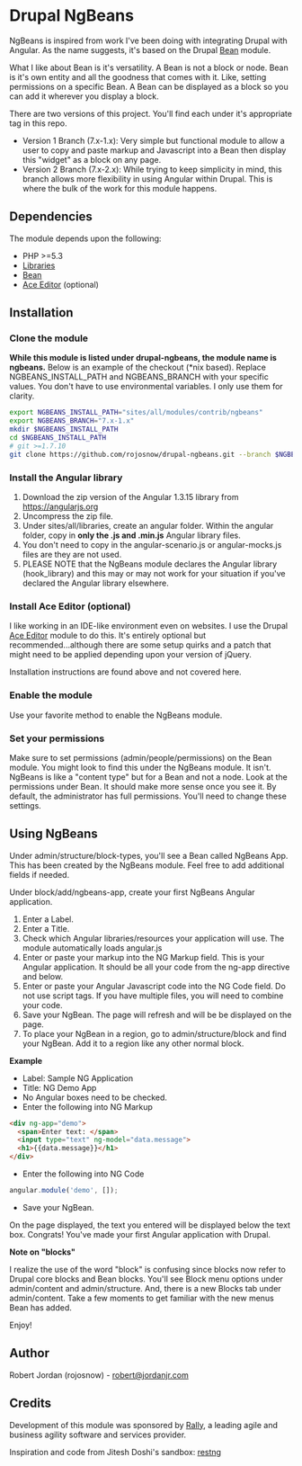 # Drupal NgBeans
NgBeans is inspired from work I've been doing with integrating Drupal with 
Angular. As the name suggests, it's based on the Drupal 
<a href="https://www.drupal.org/project/bean" target="_blank">Bean</a> module.

What I like about Bean is it's versatility. A Bean is not a block or node.
Bean is it's own entity and all the goodness that comes with it. Like, setting
permissions on a specific Bean. A Bean can be displayed as a block so you can 
add it wherever you display a block.

There are two versions of this project. You'll find each under it's
appropriate tag in this repo.

- Version 1 Branch (7.x-1.x): Very simple but functional module to allow a user to copy
and paste markup and Javascript into a Bean then display this "widget" as a block
on any page.
- Version 2 Branch (7.x-2.x): While trying to keep simplicity in mind, this 
branch allows more flexibility in using Angular within Drupal. This is where
the bulk of the work for this module happens.

## Dependencies
The module depends upon the following:

- PHP >=5.3
- <a href="https://www.drupal.org/project/libraries" target="_blank">Libraries</a>
- <a href="https://www.drupal.org/project/bean" target="_blank">Bean<a/>
- <a href="https://www.drupal.org/project/ace_editor" target="_blank">Ace Editor</a> (optional)

## Installation

### Clone the module
**While this module is listed under drupal-ngbeans, the module name is ngbeans.**
Below is an example of the checkout (*nix based). Replace NGBEANS_INSTALL_PATH 
and NGBEANS_BRANCH with your specific values. 
You don't have to use environmental variables. I only use them for clarity.

```bash
export NGBEANS_INSTALL_PATH="sites/all/modules/contrib/ngbeans"
export NGBEANS_BRANCH="7.x-1.x"
mkdir $NGBEANS_INSTALL_PATH
cd $NGBEANS_INSTALL_PATH
# git >=1.7.10
git clone https://github.com/rojosnow/drupal-ngbeans.git --branch $NGBEANS_BRANCH .
```

### Install the Angular library
1. Download the zip version of the Angular 1.3.15 library from 
<a href="https://angularjs.org" target="_blank">https://angularjs.org</a>
2. Uncompress the zip file.
3. Under sites/all/libraries, create an angular folder. Within the angular folder,
copy in **only the .js and .min.js** Angular library files.
4. You don't need to copy in the angular-scenario.js or angular-mocks.js files
are they are not used.
5. PLEASE NOTE that the NgBeans module declares the Angular library (hook_library) and this 
may or may not work for your situation if you've declared the Angular library
elsewhere.

### Install Ace Editor (optional)
I like working in an IDE-like environment even on websites. I use the Drupal
<a href="https://www.drupal.org/project/ace_editor" target="_blank">Ace Editor</a> 
module to do this. It's entirely optional but recommended...although there are some
setup quirks and a patch that might need to be applied depending upon your 
version of jQuery.

Installation instructions are found above and not covered here.

### Enable the module
Use your favorite method to enable the NgBeans module.

### Set your permissions
Make sure to set permissions (admin/people/permissions) on the Bean module. 
You might look to find this under the NgBeans module. It isn't. NgBeans is 
like a "content type" but for a Bean and not a node. Look at the permissions
under Bean. It should make more sense once you see it. By default, the administrator has full
permissions. You'll need to change these settings.

## Using NgBeans
Under admin/structure/block-types, you'll see a Bean called NgBeans App. This has
been created by the NgBeans module. Feel free to add additional fields if needed.

Under block/add/ngbeans-app, create your first NgBeans Angular application.

1. Enter a Label.
2. Enter a Title.
3. Check which Angular libraries/resources your application will use. The module automatically
loads angular.js
4. Enter or paste your markup into the NG Markup field. This is your Angular application.
It should be all your code from the ng-app directive and below.
5. Enter or paste your Angular Javascript code into the NG Code field. Do not use
script tags. If you have multiple files, you will need to combine your code.
6. Save your NgBean. The page will refresh and will be be displayed on the page.
7. To place your NgBean in a region, go to admin/structure/block and find your
NgBean. Add it to a region like any other normal block.

**Example**

- Label: Sample NG Application
- Title: NG Demo App
- No Angular boxes need to be checked.
- Enter the following into NG Markup<br>
```html
<div ng-app="demo">
  <span>Enter text: </span>
  <input type="text" ng-model="data.message">
  <h1>{{data.message}}</h1>
</div>
```
- Enter the following into NG Code<br>
```Javascript
angular.module('demo', []);
```
- Save your NgBean.

On the page displayed, the text you entered will be displayed below the text 
box. Congrats! You've made your first Angular application with Drupal.

**Note on "blocks"**

I realize the use of the word "block" is confusing since blocks now refer to
Drupal core blocks and Bean blocks. You'll see Block menu options under
admin/content and admin/structure. And, there is a new Blocks tab under admin/content.
Take a few moments to get familiar with the new menus Bean has added.

Enjoy!

## Author
Robert Jordan (rojosnow) - robert@jordanjr.com


## Credits
Development of this module was sponsored by [Rally](https://www.rallydev.com), a 
leading agile and business agility software and services provider.

Inspiration and code from Jitesh Doshi's 
sandbox: [restng](https://www.drupal.org/sandbox/jitesh_doshi/2125941)

